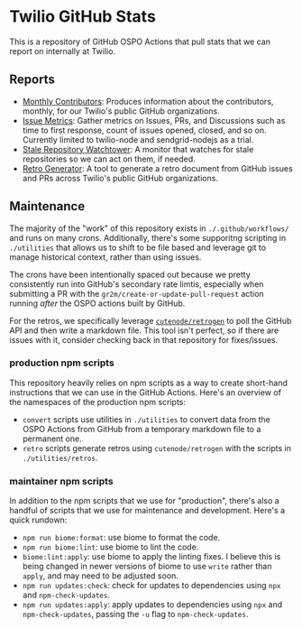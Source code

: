 # Twilio GitHub Stats

This is a repository of GitHub OSPO Actions that pull stats that we can report on internally at Twilio.

## Reports

- [Monthly Contributors](./reports/contributors/): Produces information about the contributors, monthly, for our Twilio's public GitHub organizations.
- [Issue Metrics](./reports/metrics/): Gather metrics on Issues, PRs, and Discussions such as time to first response, count of issues opened, closed, and so on. Currently limited to twilio-node and sendgrid-nodejs as a trial.
- [Stale Repository Watchtower](./reports/watchtower/): A monitor that watches for stale repositories so we can act on them, if needed.
- [Retro Generator](./reports/retros/): A tool to generate a retro document from GitHub issues and PRs across Twilio's public GitHub organizations.

## Maintenance

The majority of the "work" of this repository exists in `./.github/workflows/` and runs on many crons. Additionally, there's some supporitng scripting in `./utilities` that allows us to shift to be file based and leverage git to manage historical context, rather than using issues.

The crons have been intentionally spaced out because we pretty consistently run into GitHub's secondary rate limtis, especially when submitting a PR with the `gr2m/create-or-update-pull-request` action running _after_ the OSPO actions built by GitHub.

For the retros, we specifically leverage [`cutenode/retrogen`](https://github.com/cutenode/retrogen) to poll the GitHub API and then write a markdown file. This tool isn't perfect, so if there are issues with it, consider checking back in that repository for fixes/issues.

### production npm scripts

This repository heavily relies on npm scripts as a way to create short-hand instructions that we can use in the GitHub Actions. Here's an overview of the namespaces of the production npm scripts:

- `convert` scripts use utilities in `./utilities` to convert data from the OSPO Actions from GitHub from a temporary markdown file to a permanent one.
- `retro` scripts generate retros using `cutenode/retrogen` with the scripts in `./utilities/retros`.

### maintainer npm scripts

In addition to the npm scripts that we use for "production", there's also a handful of scripts that we use for maintenance and development. Here's a quick rundown:

- `npm run biome:format`: use biome to format the code.
- `npm run biome:lint`: use biome to lint the code.
- `biome:lint:apply`: use biome to apply the linting fixes. I believe this is being changed in newer versions of biome to use `write` rather than `apply`, and may need to be adjusted soon.
- `npm run updates:check`: check for updates to dependencies using `npx` and `npm-check-updates`.
- `npm run updates:apply`: apply updates to dependencies using `npx` and `npm-check-updates`, passing the `-u` flag to `npm-check-updates`.